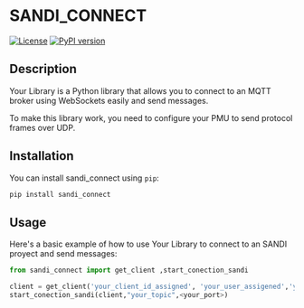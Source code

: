# SANDI_CONNECT

[![License](https://img.shields.io/badge/license-MIT-blue.svg)](https://opensource.org/licenses/MIT)
[![PyPI version](https://badge.fury.io/py/your-library.svg)](https://badge.fury.io/py/your-library)

## Description

Your Library is a Python library that allows you to connect to an MQTT broker using WebSockets easily and send messages.

To make this library work, you need to configure your PMU to send protocol frames over UDP.


## Installation

You can install sandi_connect using `pip`:

```bash 
pip install sandi_connect
```


## Usage

Here's a basic example of how to use Your Library to connect to an SANDI proyect and send messages:

```python
from sandi_connect import get_client ,start_conection_sandi

client = get_client('your_client_id_assigned', 'your_user_assigened','your_pass_assigned')
start_conection_sandi(client,"your_topic",<your_port>)
```
